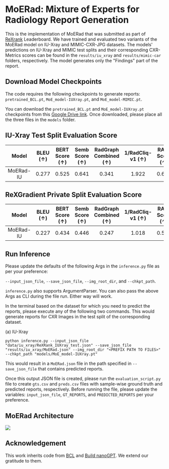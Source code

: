 # MoERad: Mixture of Experts for Radiology Report Generation

This is the implementation of MoERad that was submitted as part of [ReXrank](https://rexrank.ai/) Leaderboard. We have trained and evaluated two variants of the MoERad model on IU-Xray and MIMIC-CXR-JPG datasets. The models' predictions on IU-Xray and MIMIC test splits and their corresponding CXR-Metrics scores can be found in the `results/iu_xray` and `results/mimic-car` folders, respectively. The model generates only the "Findings" part of the report.

## Download Model Checkpoints
The code requires the following checkpoints to generate reports: `pretrained_BCL.pt`, `MoE_model-IUXray.pt`, and `MoE_model-MIMIC.pt`.

You can download the `pretrained_BCL.pt` and `MoE_model-IUXray.pt` checkpoints from this [Google Drive link](https://drive.google.com/drive/folders/1CtzPf39mpvpW6l3l6UcfbP6ghGVkpshX?usp=sharing). Once downloaded, please place all the three files in the `models` folder.

## IU-Xray Test Split Evaluation Score
| Model | BLEU (↑) | BERT Score (↑) | Semb Score (↑) | RadGraph Combined (↑) | 1/RadCliq-v1 (↑) | RATE Score (↑) | GREEN (↑) | 1/FineRadScore (↑) |
| :---: | :---: | :---: | :---: | :---: | :---: | :---: | :---: | :---: |
| MoERad-IU | 0.277 | 0.525 | 0.641 | 0.341 | 1.922 | 0.684 | 0.665 | 0.587 |

## ReXGradient Private Split Evaluation Score
| Model | BLEU (↑) | BERT Score (↑) | Semb Score (↑) | RadGraph Combined (↑) | 1/RadCliq-v1 (↑) | RATE Score (↑) | GREEN (↑) | 1/FineRadScore (↑) |
| :---: | :---: | :---: | :---: | :---: | :---: | :---: | :---: | :---: |
| MoERad-IU | 0.227 | 0.434 | 0.446 | 0.247 | 1.018 | 0.575 | 0.494 | 0.468 |


## Run Inference
Please update the defaults of the following Args in the `inference.py` file as per your preference:

`--input_json_file`, `--save_json_file`, `--img_root_dir`, and `--chkpt_path`.

`inference.py` also supports ArgumentParser. You can also pass the above Args as CLI during the file run. Either way will work. 

In the terminal based on the dataset for which you need to predict the reports, please execute any of the following two commands. This would generate reports for CXR Images in the test split of the corresponding dataset.

(a) IU-Xray

```
python inference.py --input_json_file "data/iu_xray/ReXRank_IUXray_test.json" --save_json_file "results/iu_xray/MoERad.json" --img_root_dir "<PREFIX PATH TO FILES>" --chkpt_path "models/MoE_model-IUXray.pt"
````

This would result in a `MoERad.json` file in the path specified in `--save_json_file` that contains predicted reports. 

Once this output JSON file is created, please run the `evaluation_script.py` file to create `gts.csv` and `preds.csv` files with sample-wise ground truth and predicted reports, respectively. Before running the file, please update the variables: `input_json_file`, `GT_REPORTS`, and `PREDICTED_REPORTS` per your preference.

## MoERad Architecture
![](./figures/MoERad_Archi.png) 

## Acknowledgement
This work inherits code from [BCL](https://github.com/FlamieZhu/Balanced-Contrastive-Learning) and [Build nanoGPT](https://github.com/karpathy/build-nanogpt). We extend our gratitude to them.
